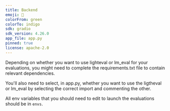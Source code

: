 ```yaml
---
title: Backend
emoji: 🥇
colorFrom: green
colorTo: indigo
sdk: gradio
sdk_version: 4.26.0
app_file: app.py
pinned: true
license: apache-2.0
---
```


Depending on whether you want to use lighteval or lm_eval for your evaluations, you might need to complete the 
requirements.txt file to contain relevant dependencies.

You'll also need to select, in app.py, whether you want to use the ligtheval or lm_eval by selecting the correct 
import and commenting the other.

All env variables that you should need to edit to launch the evaluations should be in `envs`.